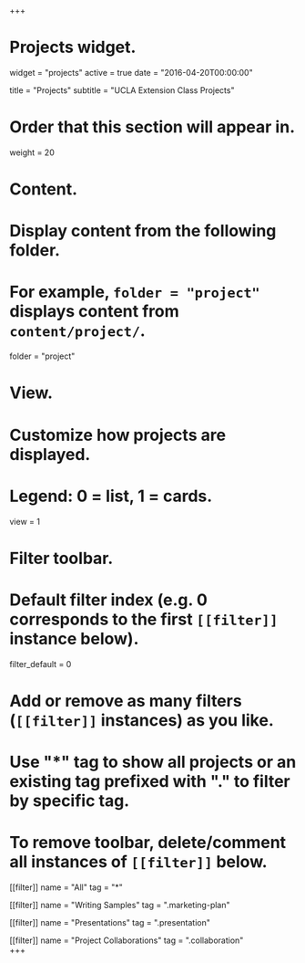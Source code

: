 +++
# Projects widget.
widget = "projects"
active = true
date = "2016-04-20T00:00:00"

title = "Projects"
subtitle = "UCLA Extension Class Projects"

# Order that this section will appear in.
weight = 20

# Content.
# Display content from the following folder.
# For example, `folder = "project"` displays content from `content/project/`.
folder = "project"

# View.
# Customize how projects are displayed.
# Legend: 0 = list, 1 = cards.
view = 1

# Filter toolbar.

# Default filter index (e.g. 0 corresponds to the first `[[filter]]` instance below).
filter_default = 0

# Add or remove as many filters (`[[filter]]` instances) as you like.
# Use "*" tag to show all projects or an existing tag prefixed with "." to filter by specific tag.
# To remove toolbar, delete/comment all instances of `[[filter]]` below.
[[filter]]
  name = "All"
  tag = "*"

[[filter]]
  name = "Writing Samples"
  tag = ".marketing-plan"
  

[[filter]]
  name = "Presentations"
  tag = ".presentation"  
  
[[filter]]
  name = "Project Collaborations"
  tag = ".collaboration"    
+++

